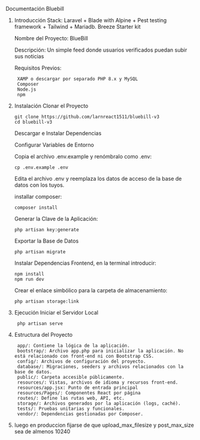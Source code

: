 Documentación Bluebill
1. Introducción
    Stack: Laravel + Blade with Alpine + Pest testing framework + Tailwind + Mariadb.
    Breeze Starter kit

    Nombre del Proyecto: BlueBill

    Descripción: Un simple feed donde usuarios verificados puedan subir sus noticias

    Requisitos Previos:  

        XAMP o descargar por separado PHP 8.x y MySQL
        Composer
        Node.js
        npm
 
 2. Instalación
    Clonar el Proyecto

        git clone https://github.com/larnreact1511/bluebill-v3
        cd bluebill-v3

    Descargar e Instalar Dependencias

    Configurar Variables de Entorno

    Copia el archivo .env.example y renómbralo como .env:

        cp .env.example .env

    Edita el archivo .env y reemplaza los datos de acceso de la base de datos con los tuyos.

    installar composer:

        composer install

    Generar la Clave de la Aplicación:

        php artisan key:generate

    Exportar la Base de Datos

        php artisan migrate 

    Instalar Dependencias Frontend, en la terminal introducir: 

        npm install
        npm run dev

    Crear el enlace simbólico para la carpeta de almacenamiento:

        php artisan storage:link

3. Ejecución
    Iniciar el Servidor Local

        php artisan serve


2. Estructura del Proyecto

        app/: Contiene la lógica de la aplicación.
        bootstrap/: Archivo app.php para inicializar la aplicación. No está relacionado con front-end ni con Bootstrap CSS.
        config/: Archivos de configuración del proyecto.
        database/: Migraciones, seeders y archivos relacionados con la base de datos.
        public/: Carpeta accesible públicamente.
        resources/: Vistas, archivos de idioma y recursos front-end.
        resources/app.jsx: Punto de entrada principal
        resources/Pages/: Componentes React por página
        routes/: Define las rutas web, API, etc.
        storage/: Archivos generados por la aplicación (logs, caché).
        tests/: Pruebas unitarias y funcionales.
        vendor/: Dependencias gestionadas por Composer.

3. luego en produccion fijarse de que upload_max_filesize y post_max_size sea de almenos 10240

